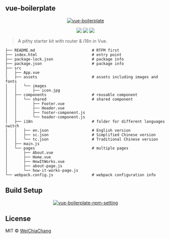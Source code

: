 ## vue-boilerplate

<p align="center">
  <a target="_blank" href="https://github.com/WeiChiaChang/vue-boilerplate">
    <img alt="vue-boilerplate" src="https://i.imgur.com/3ePgVX2.gif">
  </a>
</p>
<p align="center">
  <a target="_blank" href="http://nodejs.org/download/" title="Node version"><img src="https://img.shields.io/badge/node.js-%3E=_6.0-green.svg"></a>
  <a target="_blank" href="https://opensource.org/licenses/MIT" title="License: MIT"><img src="https://img.shields.io/badge/License-MIT-blue.svg"></a>
  <a target="_blank" href="http://makeapullrequest.com" title="PRs Welcome"><img src="https://img.shields.io/badge/PRs-welcome-brightgreen.svg"></a>
</p>  

> A pithy starter kit with router & i18n in Vue.

```
├── README.md                         # RTFM first
├── index.html                        # entry point
├── package-lock.json                 # package info
├── package.json                      # package info
├── src
│   ├── App.vue
│   ├── assets                        # assets including images and fonts
│   │   └── images
│   │       ├── icon.jpg
│   ├── components                    # reusable component
│   │   └── shared                    # shared component
│   │       ├── Footer.vue
│   │       ├── Header.vue
│   │       ├── footer-component.js
│   │       └── header-component.js
│   ├── i18n                          # folder for different languages switch
│   │   ├── en.json                   # English version
│   │   ├── sc.json                   # Simplified Chinese version
│   │   └── tc.json                   # Traditional Chinese version
│   ├── main.js
│   └── pages                         # multiple pages
│       ├── About.vue
│       ├── Home.vue
│       ├── HowItWorks.vue
│       ├── about-page.js
│       └── how-it-works-page.js
└── webpack.config.js                 # webpack configuration info
```

## Build Setup

<p align="center">
  <a target="_blank" href="https://github.com/WeiChiaChang/vue-boilerplate">
    <img alt="vue-boilerplate-npm-setting" src="https://i.imgur.com/EywRl8X.png">
  </a>
</p>

## License
MIT © [WeiChiaChang](https://github.com/WeiChiaChang)

